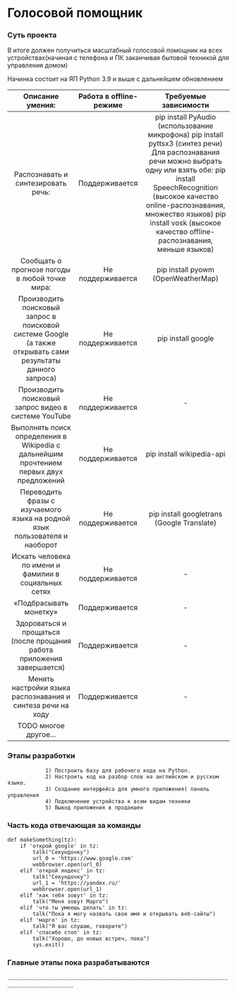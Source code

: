 # Голосовой помощник

### Суть проекта
В итоге должен получиться масштабный голосовой помощник на всех устройствах(начиная с телефона и ПК заканчивая бытовой техникой для управления домом)

Начинка состоит на ЯП Python 3.9 и выше с дальнейшем обновлением

| Описание умения: | Работа в offline-режиме | Требуемые зависимости |
|:-------:|:----------------:|:---------------:|
| Распознавать и синтезировать речь: | Поддерживается | pip install PyAudio (использование микрофона) pip install pyttsx3 (синтез речи) Для распознавания речи можно выбрать одну или взять обе: pip install SpeechRecognition (высокое качество online-распознавания, множество языков) pip install vosk (высокое качество offline-распознавания, меньше языков) |
| Сообщать о прогнозе погоды в любой точке мира: | Не поддерживается | pip install pyowm (OpenWeatherMap) |
| Производить поисковый запрос в поисковой системе Google (а также открывать сами результаты данного запроса) | Не поддерживается | pip install google |
| Производить поисковый запрос видео в системе YouTube | Не поддерживается | - |
| Выполнять поиск определения в Wikipedia c дальнейшим прочтением первых двух предложений | Не поддерживается | pip install wikipedia-api |
| Переводить фразы с изучаемого языка на родной язык пользователя и наоборот | Не поддерживается | pip install googletrans (Google Translate) |
| Искать человека по имени и фамилии в социальных сетях | Не поддерживается | - |
| «Подбрасывать монетку» | Поддерживается | - |
| Здороваться и прощаться (после прощания работа приложения завершается) | Поддерживается | - |
| Менять настройки языка распознавания и синтеза речи на ходу | Поддерживается | - |
| TODO многое другое... | 

### Этапы разработки
				1) Построить базу для рабочего кода на Python. 
				2) Настроить код на разбор слов на английском и русском языке.
				3) Создание интерфейса для умного приложения( панель управления
				4) Подключение устройства к всем видам техники
				5) Вывод приложения в продакшен
### Часть кода отвечающая за команды

	def makeSomething(tz):
		if 'открой google' in tz:
			talk("Секундочку")
			url_0 = 'https://www.google.com'
			webbrowser.open(url_0)
		elif 'открой яндекс' in tz:
			talk("Секундочку")
			url_1 = 'https://yandex.ru/'
			webbrowser.open(url_1)
		elif 'как тебя зовут' in tz:
			talk("Меня зовут Марго")
		elif 'что ты умеешь делать' in tz:
			talk("Пока я могу назвать свое имя и открывать веб-сайты")
		elif 'марго' in tz:
			talk("Я вас слушаю, говорите")
		elif 'спасибо стоп' in tz:
			talk("Хорошо, до новых встреч, пока")
			sys.exit()
			
### Главные этапы пока разрабатываются
.................................................................................................................................................................
